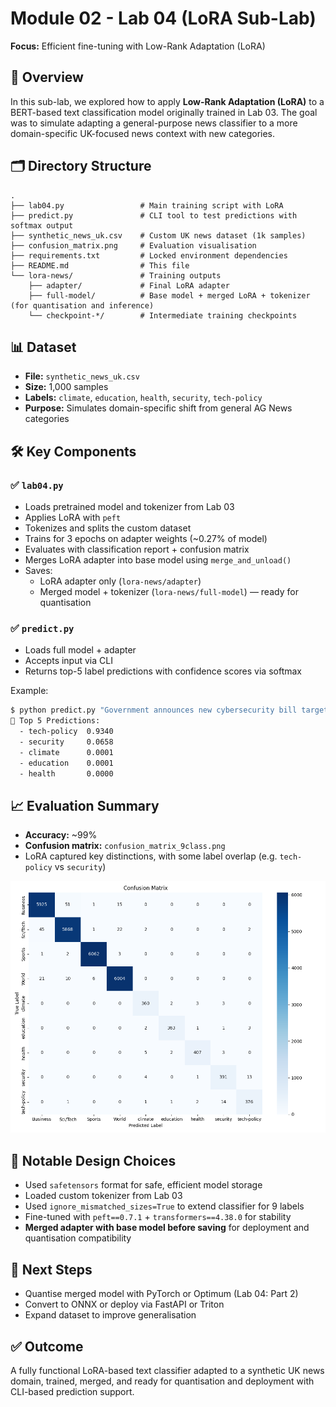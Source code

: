 # Module 02 - Lab 04 (LoRA Sub-Lab)

**Focus:** Efficient fine-tuning with Low-Rank Adaptation (LoRA)

## 🧪 Overview
In this sub-lab, we explored how to apply **Low-Rank Adaptation (LoRA)** to a BERT-based text classification model originally trained in Lab 03. The goal was to simulate adapting a general-purpose news classifier to a more domain-specific UK-focused news context with new categories.

## 🗂️ Directory Structure
```
.
├── lab04.py                 # Main training script with LoRA
├── predict.py               # CLI tool to test predictions with softmax output
├── synthetic_news_uk.csv    # Custom UK news dataset (1k samples)
├── confusion_matrix.png     # Evaluation visualisation
├── requirements.txt         # Locked environment dependencies
├── README.md                # This file
└── lora-news/               # Training outputs
    ├── adapter/             # Final LoRA adapter
    ├── full-model/          # Base model + merged LoRA + tokenizer (for quantisation and inference)
    └── checkpoint-*/        # Intermediate training checkpoints
```

## 📊 Dataset
- **File:** `synthetic_news_uk.csv`
- **Size:** 1,000 samples
- **Labels:** `climate`, `education`, `health`, `security`, `tech-policy`
- **Purpose:** Simulates domain-specific shift from general AG News categories

## 🛠️ Key Components

### ✅ `lab04.py`
- Loads pretrained model and tokenizer from Lab 03
- Applies LoRA with `peft`
- Tokenizes and splits the custom dataset
- Trains for 3 epochs on adapter weights (~0.27% of model)
- Evaluates with classification report + confusion matrix
- Merges LoRA adapter into base model using `merge_and_unload()`
- Saves:
  - LoRA adapter only (`lora-news/adapter`)
  - Merged model + tokenizer (`lora-news/full-model`) — ready for quantisation

### ✅ `predict.py`
- Loads full model + adapter
- Accepts input via CLI
- Returns top-5 label predictions with confidence scores via softmax

Example:
```bash
$ python predict.py "Government announces new cybersecurity bill targeting data privacy"
📢 Top 5 Predictions:
  - tech-policy  0.9340
  - security     0.0658
  - climate      0.0001
  - education    0.0001
  - health       0.0000
```

## 📈 Evaluation Summary
- **Accuracy:** ~99%
- **Confusion matrix:** `confusion_matrix_9class.png`
- LoRA captured key distinctions, with some label overlap (e.g. `tech-policy` vs `security`)

![Confusion Matrix](confusion_matrix_9class.png)

## 🧩 Notable Design Choices
- Used `safetensors` format for safe, efficient model storage
- Loaded custom tokenizer from Lab 03
- Used `ignore_mismatched_sizes=True` to extend classifier for 9 labels
- Fine-tuned with `peft==0.7.1` + `transformers==4.38.0` for stability
- **Merged adapter with base model before saving** for deployment and quantisation compatibility

## 🧪 Next Steps
- Quantise merged model with PyTorch or Optimum (Lab 04: Part 2)
- Convert to ONNX or deploy via FastAPI or Triton
- Expand dataset to improve generalisation

## ✅ Outcome
A fully functional LoRA-based text classifier adapted to a synthetic UK news domain, trained, merged, and ready for quantisation and deployment with CLI-based prediction support.
